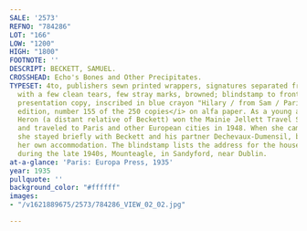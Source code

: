 ```yaml
---
SALE: '2573'
REFNO: "784286"
LOT: "166"
LOW: "1200"
HIGH: "1800"
FOOTNOTE: ''
DESCRIPT: BECKETT, SAMUEL.
CROSSHEAD: Echo's Bones and Other Precipitates.
TYPESET: 4to, publishers sewn printed wrappers, signatures separated from wraps, backstrip
  with a few clean tears, few stray marks, browned; blindstamp to front flyleaf. <i>Author's
  presentation copy, inscribed in blue crayon "Hilary / from Sam / Paris 1948." Deluxe
  edition, number 155 of the 250 copies</i> on alfa paper. As a young artist, Hilary
  Heron (a distant relative of Beckett) won the Mainie Jellett Travel Scholarship
  and traveled to Paris and other European cities in 1948. When she came to Paris
  she stayed briefly with Beckett and his partner Dechevaux-Dumensil, before finding
  her own accommodation. The blindstamp lists the address for the house she occupied
  during the late 1940s, Mounteagle, in Sandyford, near Dublin.
at-a-glance: 'Paris: Europa Press, 1935'
year: 1935
pullquote: ''
background_color: "#ffffff"
images:
- "/v1621889675/2573/784286_VIEW_02_02.jpg"

---
```

